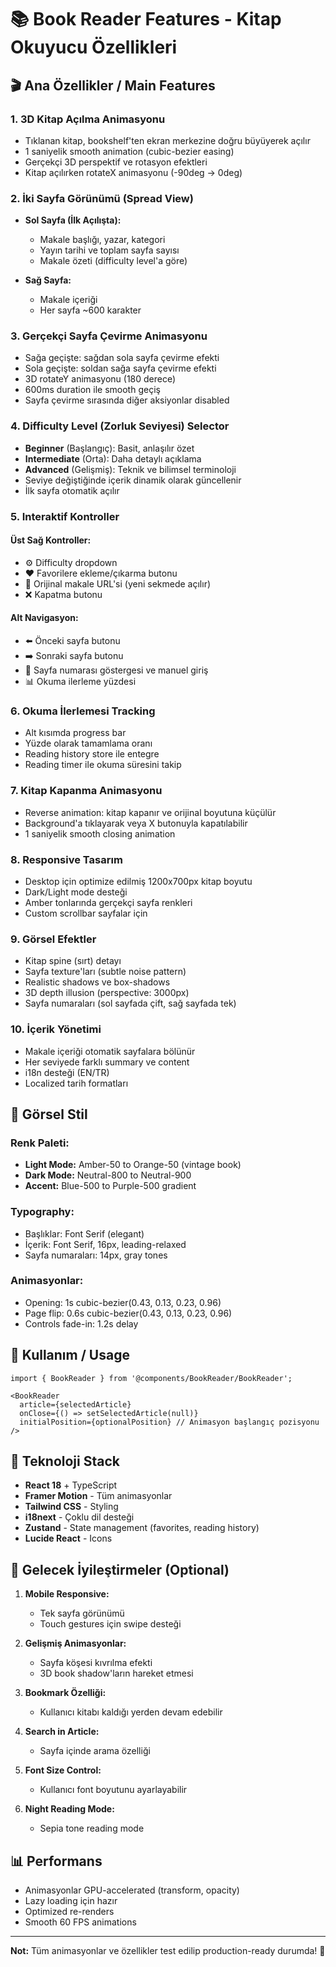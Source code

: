 # 📚 Book Reader Features - Kitap Okuyucu Özellikleri

## 🎬 Ana Özellikler / Main Features

### 1. **3D Kitap Açılma Animasyonu**
- Tıklanan kitap, bookshelf'ten ekran merkezine doğru büyüyerek açılır
- 1 saniyelik smooth animation (cubic-bezier easing)
- Gerçekçi 3D perspektif ve rotasyon efektleri
- Kitap açılırken rotateX animasyonu (-90deg → 0deg)

### 2. **İki Sayfa Görünümü (Spread View)**
- **Sol Sayfa (İlk Açılışta):**
  - Makale başlığı, yazar, kategori
  - Yayın tarihi ve toplam sayfa sayısı
  - Makale özeti (difficulty level'a göre)
  
- **Sağ Sayfa:**
  - Makale içeriği
  - Her sayfa ~600 karakter

### 3. **Gerçekçi Sayfa Çevirme Animasyonu**
- Sağa geçişte: sağdan sola sayfa çevirme efekti
- Sola geçişte: soldan sağa sayfa çevirme efekti
- 3D rotateY animasyonu (180 derece)
- 600ms duration ile smooth geçiş
- Sayfa çevirme sırasında diğer aksiyonlar disabled

### 4. **Difficulty Level (Zorluk Seviyesi) Selector**
- **Beginner** (Başlangıç): Basit, anlaşılır özet
- **Intermediate** (Orta): Daha detaylı açıklama
- **Advanced** (Gelişmiş): Teknik ve bilimsel terminoloji
- Seviye değiştiğinde içerik dinamik olarak güncellenir
- İlk sayfa otomatik açılır

### 5. **Interaktif Kontroller**
#### Üst Sağ Kontroller:
- ⚙️ Difficulty dropdown
- ❤️ Favorilere ekleme/çıkarma butonu
- 🔗 Orijinal makale URL'si (yeni sekmede açılır)
- ❌ Kapatma butonu

#### Alt Navigasyon:
- ⬅️ Önceki sayfa butonu
- ➡️ Sonraki sayfa butonu
- 📖 Sayfa numarası göstergesi ve manuel giriş
- 📊 Okuma ilerleme yüzdesi

### 6. **Okuma İlerlemesi Tracking**
- Alt kısımda progress bar
- Yüzde olarak tamamlama oranı
- Reading history store ile entegre
- Reading timer ile okuma süresini takip

### 7. **Kitap Kapanma Animasyonu**
- Reverse animation: kitap kapanır ve orijinal boyutuna küçülür
- Background'a tıklayarak veya X butonuyla kapatılabilir
- 1 saniyelik smooth closing animation

### 8. **Responsive Tasarım**
- Desktop için optimize edilmiş 1200x700px kitap boyutu
- Dark/Light mode desteği
- Amber tonlarında gerçekçi sayfa renkleri
- Custom scrollbar sayfalar için

### 9. **Görsel Efektler**
- Kitap spine (sırt) detayı
- Sayfa texture'ları (subtle noise pattern)
- Realistic shadows ve box-shadows
- 3D depth illusion (perspective: 3000px)
- Sayfa numaraları (sol sayfada çift, sağ sayfada tek)

### 10. **İçerik Yönetimi**
- Makale içeriği otomatik sayfalara bölünür
- Her seviyede farklı summary ve content
- i18n desteği (EN/TR)
- Localized tarih formatları

## 🎨 Görsel Stil

### Renk Paleti:
- **Light Mode:** Amber-50 to Orange-50 (vintage book)
- **Dark Mode:** Neutral-800 to Neutral-900
- **Accent:** Blue-500 to Purple-500 gradient

### Typography:
- Başlıklar: Font Serif (elegant)
- İçerik: Font Serif, 16px, leading-relaxed
- Sayfa numaraları: 14px, gray tones

### Animasyonlar:
- Opening: 1s cubic-bezier(0.43, 0.13, 0.23, 0.96)
- Page flip: 0.6s cubic-bezier(0.43, 0.13, 0.23, 0.96)
- Controls fade-in: 1.2s delay

## 📝 Kullanım / Usage

```tsx
import { BookReader } from '@components/BookReader/BookReader';

<BookReader
  article={selectedArticle}
  onClose={() => setSelectedArticle(null)}
  initialPosition={optionalPosition} // Animasyon başlangıç pozisyonu
/>
```

## 🔧 Teknoloji Stack

- **React 18** + TypeScript
- **Framer Motion** - Tüm animasyonlar
- **Tailwind CSS** - Styling
- **i18next** - Çoklu dil desteği
- **Zustand** - State management (favorites, reading history)
- **Lucide React** - Icons

## 🎯 Gelecek İyileştirmeler (Optional)

1. **Mobile Responsive:**
   - Tek sayfa görünümü
   - Touch gestures için swipe desteği

2. **Gelişmiş Animasyonlar:**
   - Sayfa köşesi kıvrılma efekti
   - 3D book shadow'ların hareket etmesi

3. **Bookmark Özelliği:**
   - Kullanıcı kitabı kaldığı yerden devam edebilir

4. **Search in Article:**
   - Sayfa içinde arama özelliği

5. **Font Size Control:**
   - Kullanıcı font boyutunu ayarlayabilir

6. **Night Reading Mode:**
   - Sepia tone reading mode

## 📊 Performans

- Animasyonlar GPU-accelerated (transform, opacity)
- Lazy loading için hazır
- Optimized re-renders
- Smooth 60 FPS animations

---

**Not:** Tüm animasyonlar ve özellikler test edilip production-ready durumda! 🚀
